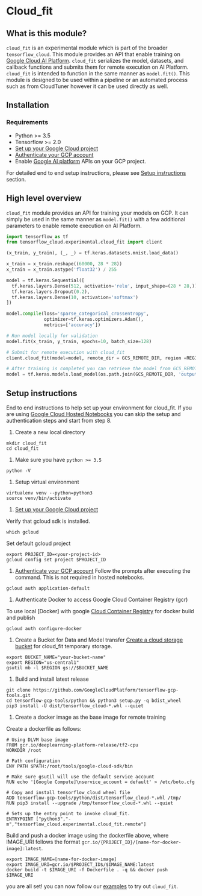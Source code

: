 
# Cloud_fit

## What is this module?

`cloud_fit` is an experimental module which is part of the broader
`tensorflow_cloud`. This module provides an API that enable training
on [Google Cloud AI Platform](https://cloud.google.com/ai-platform). `cloud_fit`
serializes the model, datasets, and callback functions and submits them for
remote execution on AI Platform. `cloud_fit` is intended to function in the same
manner as `model.fit()`. This module is designed to be used within a pipeline or
an automated process such as from CloudTuner however it can be used directly as
well.

## Installation

### Requirements

-   Python >= 3.5
-   Tensorflow >= 2.0
-   [Set up your Google Cloud project](https://cloud.google.com/ai-platform/docs/getting-started-keras#set_up_your_project)
-   [Authenticate your GCP account](https://cloud.google.com/ai-platform/docs/getting-started-keras#authenticate_your_gcp_account)
-   Enable [Google AI platform](https://cloud.google.com/ai-platform/) APIs on
    your GCP project.

For detailed end to end setup instructions, please see
[Setup instructions](#setup-instructions) section.

## High level overview

`cloud_fit` module provides an API for training your models on GCP. It can
simply be used in the same manner as `model.fit()` with a few additional
parameters to enable remote execution on AI Platform.

```Python
import tensorflow as tf
from tensorflow_cloud.experimental.cloud_fit import client

(x_train, y_train), (_, _) = tf.keras.datasets.mnist.load_data()

x_train = x_train.reshape((60000, 28 * 28))
x_train = x_train.astype('float32') / 255

model = tf.keras.Sequential([
  tf.keras.layers.Dense(512, activation='relu', input_shape=(28 * 28,)),
  tf.keras.layers.Dropout(0.2),
  tf.keras.layers.Dense(10, activation='softmax')
])

model.compile(loss='sparse_categorical_crossentropy',
              optimizer=tf.keras.optimizers.Adam(),
              metrics=['accuracy'])

# Run model locally for validation
model.fit(x_train, y_train, epochs=10, batch_size=128)

# Submit for remote execution with cloud_fit
client.cloud_fit(model=model, remote_dir = GCS_REMOTE_DIR, region =REGION , x=x_train, y= y_train, epochs=100, batch_size=128)

# After training is completed you can retrieve the model from GCS_REMOTE_DIR/output
model = tf.keras.models.load_model(os.path.join(GCS_REMOTE_DIR, 'output'))
```

## Setup instructions

End to end instructions to help set up your environment for cloud_fit. If you
are using
[Google Cloud Hosted Notebooks](https://cloud.google.com/ai-platform-notebooks)
you can skip the setup and authentication steps and start from step 8.

1.  Create a new local directory

```shell
mkdir cloud_fit
cd cloud_fit
```

1.  Make sure you have `python >= 3.5`

```shell
python -V
```

1.  Setup virtual environment

```shell
virtualenv venv --python=python3
source venv/bin/activate
```

1.  [Set up your Google Cloud project](https://cloud.google.com/ai-platform/docs/getting-started-keras#set_up_your_project)

Verify that gcloud sdk is installed.

```shell
which gcloud
```

Set default gcloud project

```shell
export PROJECT_ID=<your-project-id>
gcloud config set project $PROJECT_ID
```

1.  [Authenticate your GCP account](https://cloud.google.com/ai-platform/docs/getting-started-keras#authenticate_your_gcp_account)
    Follow the prompts after executing the command. This is not required in
    hosted notebooks.

```shell
gcloud auth application-default
```

1.  Authenticate Docker to access Google Cloud Container Registry (gcr)

To use local [Docker] with google
[Cloud Container Registry](https://cloud.google.com/container-registry/docs/advanced-authentication)
for docker build and publish

```shell
gcloud auth configure-docker
```

1.  Create a Bucket for Data and Model transfer
    [Create a cloud storage bucket](https://cloud.google.com/ai-platform/docs/getting-started-keras#create_a_bucket)
    for cloud_fit temporary storage.

```shell
export BUCKET_NAME="your-bucket-name"
export REGION="us-central1"
gsutil mb -l $REGION gs://$BUCKET_NAME
```

1.  Build and install latest release

```shell
git clone https://github.com/GoogleCloudPlatform/tensorflow-gcp-tools.git
cd tensorflow-gcp-tools/python && python3 setup.py -q bdist_wheel
pip3 install -U dist/tensorflow_cloud-*.whl --quiet
```

1.  Create a docker image as the base image for remote training

Create a dockerfile as follows:

```shell
# Using DLVM base image
FROM gcr.io/deeplearning-platform-release/tf2-cpu
WORKDIR /root

# Path configuration
ENV PATH $PATH:/root/tools/google-cloud-sdk/bin

# Make sure gsutil will use the default service account
RUN echo '[Google Compute]\nservice_account = default' > /etc/boto.cfg

# Copy and install tensorflow_cloud wheel file
ADD tensorflow-gcp-tools/python/dist/tensorflow_cloud-*.whl /tmp/
RUN pip3 install --upgrade /tmp/tensorflow_cloud-*.whl --quiet

# Sets up the entry point to invoke cloud_fit.
ENTRYPOINT ["python3","-m","tensorflow_cloud.experimental.cloud_fit.remote"]
```

Build and push a docker image using the dockerfile above, where IMAGE_URI
follows the format `gcr.io/{PROJECT_ID}/[name-for-docker-image]:latest`.

```shell
export IMAGE_NAME=[name-for-docker-image]
export IMAGE_URI=gcr.io/$PROJECT_ID$/$IMAGE_NAME:latest
docker build -t $IMAGE_URI -f Dockerfile . -q && docker push $IMAGE_URI
```

you are all set! you can now follow our
[examples](https://github.com/tensorflow/cloud/blob/master/examples/cloud_fit.ipynb)
to try out `cloud_fit`.
